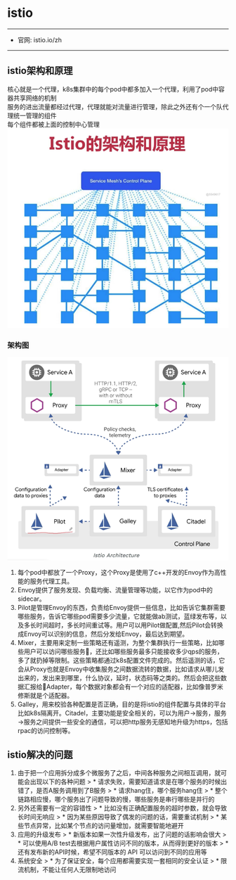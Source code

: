 # istio
------------
  - 官网: istio.io/zh
------------

## istio架构和原理
核心就是一个代理，k8s集群中的每个pod中都多加入一个代理，利用了pod中容器共享网络的机制</br>
服务的进出流量都经过代理，代理就能对流量进行管理，除此之外还有个一个队代理统一管理的组件</br>
每个组件都被上面的控制中心管理</br>
![istio1](./istio1.png)

### 架构图
![istio2](./istio2.png)
  1. 每个pod中都放了一个Proxy，这个Proxy是使用了c++开发的Envoy作为高性能的服务代理工具。
  2. Envoy提供了服务发现、负载均衡、流量管理等功能，以它作为pod中的sidecar。
  3. Pilot是管理Envoy的东西，负责给Envoy提供一些信息，比如告诉它集群需要哪些服务，告诉它哪些pod需要多少流量，它就能做ab测试，蓝绿发布等，以及多长时间超时，多长时间重试等。用户可以用Pilot做配置,然后Pilot会转换成Envoy可以识别的信息，然后分发给Envoy，最后达到期望。
  4. Mixer，主要用来定制一些策略还有遥测，为整个集群执行一些策略，比如哪些用户可以访问哪些服务，还比如哪些服务最多只能接收多少qps的服务，多了就扔掉等限制。这些策略都通过k8s配置文件完成的。然后遥测的话，它会从Proxy也就是Envoy中收集服务之间数据流转的数据，比如请求从哪儿发出来的，发出来到哪里，什么协议，延时，状态码等之类的。然后会把这些数据汇报给Adapter，每个数据对象都会有一个对应的适配器，比如像普罗米修斯就是个适配器。
  5. Galley，用来校验各种配置是否正确，目的是将istio的组件配置与具体的平台比如k8s隔离开。Citadel，主要功能是安全相关的，可以为用户→服务，服务→服务之间提供一些安全的通信，可以把http服务无感知地升级为https，包括rpac的访问控制等。

## istio解决的问题
  1. 由于把一个应用拆分成多个微服务了之后，中间各种服务之间相互调用，就可能会出现以下的各种问题
    > * 请求失败，需要知道请求是在哪个服务的时候出错了，是否A服务调用到了B服务
    > * 请求hang住，哪个服务hang住
    > * 整个链路相应慢，哪个服务出了问题导致的慢，哪些服务是串行哪些是并行的
  2. 另外还需要有一定的容错性
    > * 比如没有正确配置服务的超时参数，就会导致长时间无响应
    > * 因为某些原因导致了偶发的问题的话，需要重试机制
    > * 某些节点异常，比如某个节点的访问量增加，就需要智能地避开
  3. 应用的升级发布
    > * 新版本如果一次性升级发布，出了问题的话影响会很大
    > * 可以使用A/B test去根据用户属性访问不同的版本，从而得到更好的版本
    > * 还有发布新的API时候，希望不同版本的 API 可以访问到不同的应用等
  4. 系统安全
    > * 为了保证安全，每个应用都需要实现一套相同的安全认证
    > * 限流机制，不能让任何人无限制地访问


